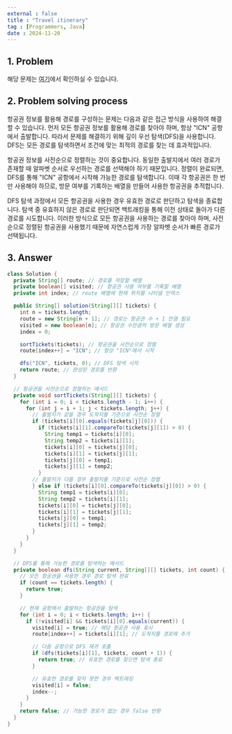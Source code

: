 ```yaml
---
external : false
title : "Travel itinerary"
tag : [Programmers, Java]
date : 2024-11-20
---
```


## 1. Problem

해당 문제는 [여기](https://school.programmers.co.kr/learn/courses/30/lessons/43164)에서 확인하실 수 있습니다.

## 2. Problem solving process

항공권 정보를 활용해 경로를 구성하는 문제는 다음과 같은 접근 방식을 사용하여 해결할 수 있습니다. 먼저 모든 항공권 정보를 활용해 경로를 찾아야 하며, 항상 "ICN" 공항에서 출발합니다. 따라서 문제를 해결하기 위해 깊이 우선 탐색(DFS)을 사용합니다. DFS는 모든 경로를 탐색하면서 조건에 맞는 최적의 경로를 찾는 데 효과적입니다.

항공권 정보를 사전순으로 정렬하는 것이 중요합니다. 동일한 출발지에서 여러 경로가 존재할 때 알파벳 순서로 우선하는 경로를 선택해야 하기 때문입니다. 정렬이 완료되면, DFS를 통해 "ICN" 공항에서 시작해 가능한 경로를 탐색합니다. 이때 각 항공권은 한 번만 사용해야 하므로, 방문 여부를 기록하는 배열을 만들어 사용한 항공권을 추적합니다.

DFS 탐색 과정에서 모든 항공권을 사용한 경우 유효한 경로로 판단하고 탐색을 종료합니다. 탐색 중 유효하지 않은 경로로 판단되면 백트래킹을 통해 이전 상태로 돌아가 다른 경로를 시도합니다. 이러한 방식으로 모든 항공권을 사용하는 경로를 찾아야 하며, 사전순으로 정렬된 항공권을 사용했기 때문에 자연스럽게 가장 알파벳 순서가 빠른 경로가 선택됩니다.

## 3. Answer

```java
class Solution {
  private String[] route; // 경로를 저장할 배열
  private boolean[] visited; // 항공권 사용 여부를 기록할 배열
  private int index; // route 배열에 현재 위치를 나타낼 인덱스

  public String[] solution(String[][] tickets) {
    int n = tickets.length;
    route = new String[n + 1]; // 경로는 항공권 수 + 1 만큼 필요
    visited = new boolean[n]; // 항공권 수만큼의 방문 배열 생성
    index = 0;

    sortTickets(tickets); // 항공권을 사전순으로 정렬
    route[index++] = "ICN"; // 항상 "ICN"에서 시작

    dfs("ICN", tickets, 0); // DFS 탐색 시작
    return route; // 완성된 경로를 반환
  }

  // 항공권을 사전순으로 정렬하는 메서드
  private void sortTickets(String[][] tickets) {
    for (int i = 0; i < tickets.length - 1; i++) {
      for (int j = i + 1; j < tickets.length; j++) {
        // 출발지가 같을 경우 도착지를 기준으로 사전순 정렬
        if (tickets[i][0].equals(tickets[j][0])) {
          if (tickets[i][1].compareTo(tickets[j][1]) > 0) {
            String temp1 = tickets[i][0];
            String temp2 = tickets[i][1];
            tickets[i][0] = tickets[j][0];
            tickets[i][1] = tickets[j][1];
            tickets[j][0] = temp1;
            tickets[j][1] = temp2;
          }
        // 출발지가 다를 경우 출발지를 기준으로 사전순 정렬
        } else if (tickets[i][0].compareTo(tickets[j][0]) > 0) {
          String temp1 = tickets[i][0];
          String temp2 = tickets[i][1];
          tickets[i][0] = tickets[j][0];
          tickets[i][1] = tickets[j][1];
          tickets[j][0] = temp1;
          tickets[j][1] = temp2;
        }
      }
    }
  }

  // DFS를 통해 가능한 경로를 탐색하는 메서드
  private boolean dfs(String current, String[][] tickets, int count) {
    // 모든 항공권을 사용한 경우 경로 탐색 완료
    if (count == tickets.length) {
      return true;
    }

    // 현재 공항에서 출발하는 항공권을 탐색
    for (int i = 0; i < tickets.length; i++) {
      if (!visited[i] && tickets[i][0].equals(current)) {
        visited[i] = true; // 해당 항공권 사용 표시
        route[index++] = tickets[i][1]; // 도착지를 경로에 추가

        // 다음 공항으로 DFS 재귀 호출
        if (dfs(tickets[i][1], tickets, count + 1)) {
          return true; // 유효한 경로를 찾으면 탐색 종료
        }

        // 유효한 경로를 찾지 못한 경우 백트래킹
        visited[i] = false;
        index--;
      }
    }
    return false; // 가능한 경로가 없는 경우 false 반환
  }
}
```

